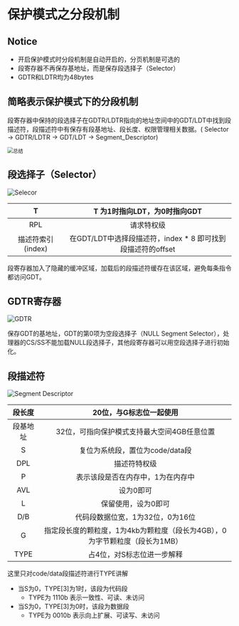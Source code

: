 # 保护模式之分段机制

## Notice

* 开启保护模式时分段机制是自动开启的，分页机制是可选的
* 段寄存器不再保存基地址，而是保存段选择子（Selector）
* GDTR和LDTR均为48bytes

## 简略表示保护模式下的分段机制

段寄存器中保持的段选择子在GDTR/LDTR指向的地址空间中的GDT/LDT中找到段描述符，段描述符中有保存有段基地址、段长度、权限管理相关数据。( Selector -> GDTR/LDTR -> GDT/LDT -> Segment_Descriptor)

<img src="C:\Users\cao\Desktop\os\notes\pictures\Protect_Mode_Conclusion.png" alt="总结" style="zoom:80%;" />

## 段选择子（Selector）

![Selecor](C:\Users\cao\Desktop\os\notes\pictures\Selector.png)

|         T         |                T 为1时指向LDT，为0时指向GDT                 |
| :---------------: | :---------------------------------------------------------: |
|        RPL        |                         请求特权级                          |
| 描述符索引(index) | 在GDT/LDT中选择段描述符，index * 8 即可找到段描述符的offset |

段寄存器加入了隐藏的缓冲区域，加载后的段描述符缓存在该区域，避免每条指令都访问GDT。

## GDTR寄存器

![GDTR](C:\Users\cao\Desktop\os\notes\pictures\GDTR.png)

保存GDT的基地址，GDT的第0项为空段选择子（NULL Segment Selector），处理器的CS/SS不能加载NULL段选择子，其他段寄存器可以用空段选择子进行初始化。

## 段描述符

![Segment Descriptor](C:\Users\cao\Desktop\os\notes\pictures\Segment_Descriptor.png)

|  段长度  |                   20位，与G标志位一起使用                    |
| :------: | :----------------------------------------------------------: |
| 段基地址 |         32位，可指向保护模式支持最大空间4GB任意位置          |
|    S     |               复位为系统段，置位为code/data段                |
|   DPL    |                         描述符特权级                         |
|    P     |              表示该段是否在内存中，1为在内存中               |
|   AVL    |                          设为0即可                           |
|    L     |                     保留使用，设为0即可                      |
|   D/B    |               代码段数据位宽，1为32位，0为16位               |
|    G     | 指定段长度的颗粒度，1为4kb为颗粒度（段长为4GB），0为字节颗粒度（段长为1MB） |
|   TYPE   |                  占4位，对S标志位进一步解释                  |

这里只对code/data段描述符进行TYPE讲解  

* 当S为0，TYPE[3]为1时，该段为代码段
  * TYPE为 1110b 表示一致性、可读、未访问
* 当S为0，TYPE[3]为0时，该段为数据段
  * TYPE为 0010b 表示向上扩展、可读写、未访问


